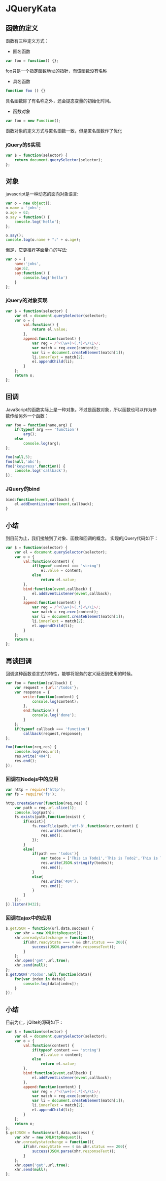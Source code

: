 # JQueryKata

## 函数的定义

函数有三种定义方式：  

- 匿名函数
```javascript
var foo = function() {};
```
foo只是一个指定函数地址的指针，而该函数没有名称  

- 具名函数
```javascript
function foo () {}
```
具名函数除了有名称之外，还会提态变量的初始化时间。  

- 函数对象
```javascript
var foo = new Function();
```
函数对象的定义方式与匿名函数一致，但是匿名函数作了优化

### jQuery的$实现
```javascript
var $ = function(selector) {
	return document.querySelector(selector);
};
```

## 对象
javascript是一种动态的面向对象语言:
```javascript
var o = new Object();
o.name = 'jobs';
o.age = 62;
o.say = function() {
	console.log('hello');
};

o.say();
console.log(o.name + ":" + o.age);
```
但是，它更推荐字面量`{}`的写法:
```javascript
var o = {
	name:'jobs',
	age:62,
	say:function() {
		console.log('hello')
	}
};
```
### jQuery的对象实现
```javascript
var $ = function(selector) {
	var el = document.querySelector(selector);
	var o = {
		val:function() {
			return el.value;
		},
		append:function(content) {
			var reg = /^<(\w+)>(.*)<\/\1>/;
			var match = reg.exec(content);
			var li = document.createElement(match[1]);
			li.innerText = match[2];
			el.appendChild(li);
		}
	};
	return o;
};
```
## 回调
JavaScript的函数实际上是一种对象，不过是函数对象，所以函数也可以作为参数传给另外一个函数：
```javascript
var foo = function(name,arg) {
	if(typeof arg === 'function')
		arg();
	else
		console.log(arg);
};

foo(null,5);
foo(null,'abc');
foo('keypress',function() {
	console.log('callback');
});
```
### JQuery的bind
```javascript
bind:function(event,callback) {
	el.addEventListener(event,callback);
}
```

## 小结
到目前为止，我们接触到了对象、函数和回调的概念。
实现的jQuery代码如下：
```javascript
var $ = function(selector) {
	var el = document.querySelector(selector);
	var o = {
		val:function(content) {
			if(typeof content === 'string')
				el.value = content;
			else
				return el.value;
		},
		bind:function(event,callback) {
			el.addEventListener(event,callback);
		},
		append:function(content) {
			var reg = /^<(\w+)>(.*)<\/\1>/;
			var match = reg.exec(content);
			var li = document.createElement(match[1]);
			li.innerText = match[2];
			el.appendChild(li);
		}
	};
	return o;
};
```

## 再谈回调
回调这种函数语言式的特性，能够将服务的定义延迟到使用的时候。
```javascript
var foo = function(callback) {
	var request = {url:'/todos'};
	var response = {
		write:function(content) {
			console.log(content);
		},
		end:function() {
			console.log('done');
		}
	};
	if(typeof callback === 'function')
		callback(request,response);
}; 

foo(function(req,res) {
	console.log(req.url);
	res.write('404');
	res.end();
});
```
### 回调在Nodejs中的应用
```javascript
var http = require('http');
var fs = require('fs');

http.createServer(function(req,res) {
	var path = req.url.slice(1);
	console.log(path);
	fs.exists(path,function(exist) {
		if(exist){
			fs.readFile(path,'utf-8',function(err,content) {
				res.write(content);
				res.end();
			});
		}
		else{
			if(path === 'todos'){
				var todos = ['This is Todo1','This is Todo2','This is Todo3'];
				res.write(JSON.stringify(todos));
				res.end();
			}
			else{
				res.write('404');
				res.end();
			}
		}
	});
}).listen(9432);
```
### 回调在ajax中的应用
```javascript
$.getJSON = function(url,data,success) {
	var xhr = new XMLHttpRequest();
	xhr.onreadystatechange = function(){
		if(xhr.readyState === 4 && xhr.status === 200){
			success(JSON.parse(xhr.responseText));
		}
	};
	xhr.open('get',url,true);
	xhr.send(null);
};
$.getJSON('/todos',null,function(data){
	for(var index in data){
		console.log(data[index]);
	}
});
```

## 小结
目前为止，jQlite的源码如下：
```javascript
var $ = function(selector) {
	var el = document.querySelector(selector);
	var o = {
		val:function(content) {
			if(typeof content === 'string')
				el.value = content;
			else
				return el.value;
		},
		bind:function(event,callback) {
			el.addEventListener(event,callback);
		},
		append:function(content) {
			var reg = /^<(\w+)>(.*)<\/\1>/;
			var match = reg.exec(content);
			var li = document.createElement(match[1]);
			li.innerText = match[2];
			el.appendChild(li);
		}
	};
	return o;
};
$.getJSON = function(url,data,success) {
	var xhr = new XMLHttpRequest();
	xhr.onreadystatechange = function(){
		if(xhr.readyState === 4 && xhr.status === 200){
			success(JSON.parse(xhr.responseText));
		}
	};
	xhr.open('get',url,true);
	xhr.send(null);
};
```

